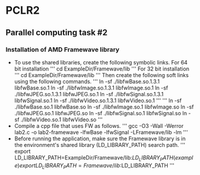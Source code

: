 # PCLR2
## Parallel computing task #2
### Installation of AMD Framewave library
- To use the shared libraries, create the following symbolic links.
        For 64 bit installation
        '''
            cd ExampleDir/Framewave/lib
        '''
        For 32 bit installation
        '''
            cd ExampleDir/Framewave/lib
        '''
        Then create the following soft links using the following commands. 
        '''
        ln -sf ./libfwBase.so.1.3.1 libfwBase.so.1
        ln -sf ./libfwImage.so.1.3.1 libfwImage.so.1
        ln -sf ./libfwJPEG.so.1.3.1 libfwJPEG.so.1
        ln -sf ./libfwSignal.so.1.3.1 libfwSignal.so.1
        ln -sf ./libfwVideo.so.1.3.1 libfwVideo.so.1
        '''
        '''
        ln -sf ./libfwBase.so.1 libfwBase.so
        ln -sf ./libfwImage.so.1 libfwImage.so
        ln -sf ./libfwJPEG.so.1 libfwJPEG.so
        ln -sf ./libfwSignal.so.1 libfwSignal.so
        ln -sf ./libfwVideo.so.1 libfwVideo.so
        '''
- Compile a cpp file that uses FW as follows.
'''
         gcc -O3 -Wall -Werror lab2.c -o lab2-framewave -lfwBase -lfwSignal -LFramewave/lib -lm
'''
- Before running the application, make sure the Framewave library is in the environment's shared library (LD_LIBRARY_PATH) search path.
'''
         export LD_LIBRARY_PATH=ExampleDir/Framewave/lib:$LD_LIBRARY_PATH
         (example)
         export LD_LIBRARY_PATH=Framewave/lib:$LD_LIBRARY_PATH
'''

